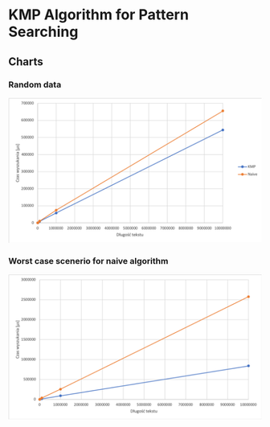 # KMP Algorithm for Pattern Searching

## Charts

### Random data
![Chart1](stringSearch_chart.png)

### Worst case scenerio for naive algorithm 
![Chart2](stringSearch_chart2.png)
